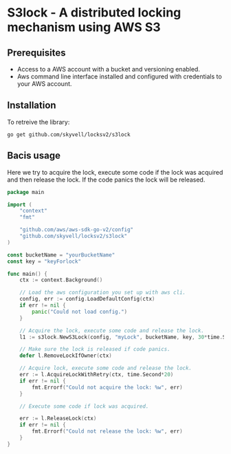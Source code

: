 # S3lock - A distributed locking mechanism using AWS S3


## Prerequisites
- Access to a AWS account with a bucket and versioning enabled.
- Aws command line interface installed and configured with credentials to your AWS account.

## Installation
To retreive the library:
```
go get github.com/skyvell/locksv2/s3lock
```

## Bacis usage
Here we try to acquire the lock, execute some code if the lock was acquired and then release the lock.
If the code panics the lock will be released.

```go
package main

import (
	"context"
	"fmt"

	"github.com/aws/aws-sdk-go-v2/config"
	"github.com/skyvell/locksv2/s3lock"
)

const bucketName = "yourBucketName"
const key = "keyForlock"

func main() {
	ctx := context.Background()

    // Load the aws configuration you set up with aws cli.
	config, err := config.LoadDefaultConfig(ctx)
	if err != nil {
		panic("Could not load config.")
	}

	// Acquire the lock, execute some code and release the lock.
    l1 := s3lock.NewS3Lock(config, "myLock", bucketName, key, 30*time.Second)

    // Make sure the lock is released if code panics.
    defer l.RemoveLockIfOwner(ctx)

    // Acquire lock, execute some code and release the lock.
    err := l.AcquireLockWithRetry(ctx, time.Second*20)
    if err != nil {
        fmt.Errorf("Could not acquire the lock: %w", err)
    }

    // Execute some code if lock was acquired.

    err := l.ReleaseLock(ctx)
    if err != nil {
        fmt.Errorf("Could not release the lock: %w", err)
    }
}

```